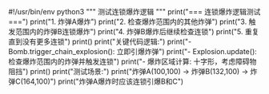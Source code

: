 #!/usr/bin/env python3
"""
测试连锁爆炸逻辑
"""
print("=== 连锁爆炸逻辑测试 ===")
print("1. 炸弹A爆炸")
print("2. 检查爆炸范围内的其他炸弹")
print("3. 触发范围内的炸弹B连锁爆炸")
print("4. 炸弹B爆炸后继续检查连锁")
print("5. 重复直到没有更多连锁")
print()
print("关键代码逻辑:")
print("- Bomb.trigger_chain_explosion(): 立即引爆炸弹")
print("- Explosion.update(): 检查爆炸范围内的炸弹并触发连锁")
print("- 爆炸区域计算: 十字形，考虑障碍物阻挡")
print()
print("测试场景:")
print("炸弹A(100,100) -> 炸弹B(132,100) -> 炸弹C(164,100)")
print("炸弹A爆炸时应该连锁引爆B和C")

